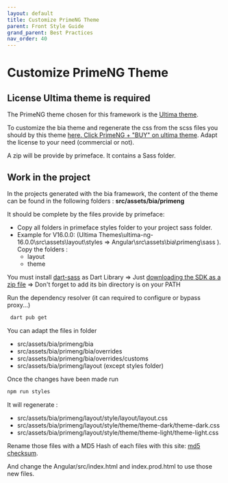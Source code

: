```yaml
---
layout: default
title: Customize PrimeNG Theme
parent: Front Style Guide
grand_parent: Best Practices
nav_order: 40
---
```


# Customize PrimeNG Theme
## License Ultima theme is required
The PrimeNG theme chosen for this framework is the <a href="https://www.primefaces.org/ultima-ng/">Ultima theme</a>.

To customize the bia theme and regenerate the css from the scss files you should by this theme <a href="https://www.primefaces.org/store/templates.xhtml">here. Click PrimeNG + "BUY" on ultima theme</a>. Adapt the license to your need (commercial or not).

A zip will be provide by primeface. It contains a Sass folder.

## Work in the project
In the projects generated with the bia framework, the content of the theme can be found in the following folders :
**src/assets/bia/primeng**

It should be complete by the files provide by primeface:
- Copy all folders in primeface styles folder to your project sass folder.
- Example for V16.0.0: 
    (Ultima Themes\ultima-ng-16.0.0\src\assets\layout\styles => Angular\src\assets\bia\primeng\sass ). 
    Copy the folders :
    * layout
    * theme

You must install [dart-sass](https://sass-lang.com/dart-sass/) as Dart Library
=> Just [downloading the SDK as a zip file](https://dart.dev/get-dart/archive)
=> Don't forget to add its bin directory is on your PATH

Run the dependency resolver (it can required to configure or bypass proxy...)
``` cmd
 dart pub get
```

You can adapt the files in folder
* src/assets/bia/primeng/bia
* src/assets/bia/primeng/bia/overrides
* src/assets/bia/primeng/bia/overrides/customs
* src/assets/bia/primeng/layout (except styles folder)

Once the changes have been made run
``` cmd
npm run styles
```

It will regenerate :
* src/assets/bia/primeng/layout/style/layout/layout.css
* src/assets/bia/primeng/layout/style/theme/theme-dark/theme-dark.css
* src/assets/bia/primeng/layout/style/theme/theme-light/theme-light.css

Rename those files with a MD5 Hash of each files with this site: <a href="https://emn178.github.io/online-tools/md5_checksum.html">md5 checksum</a>.  

And change the Angular/src/index.html and index.prod.html to use those new files.